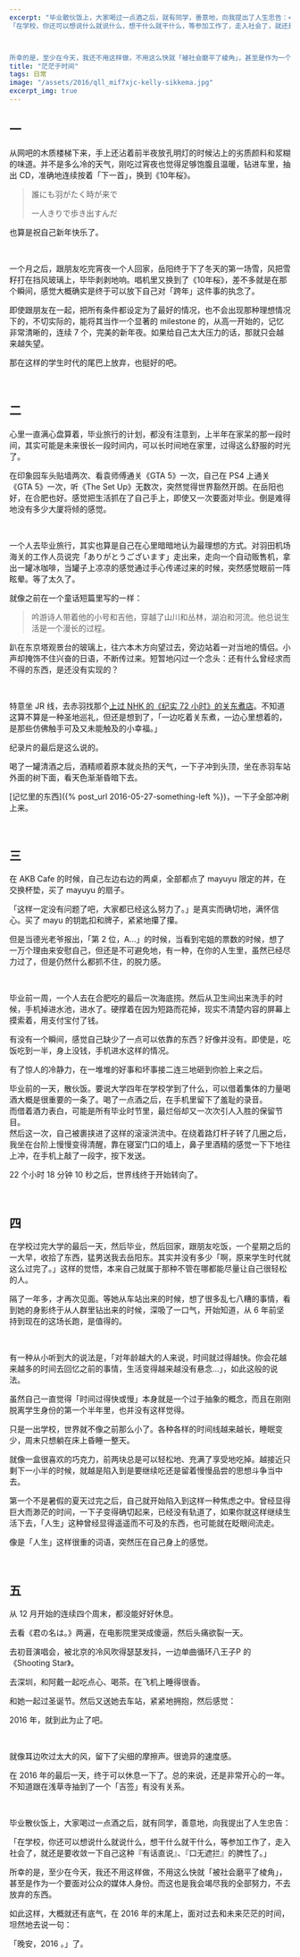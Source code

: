 ```yaml
---
excerpt: "毕业散伙饭上，大家喝过一点酒之后，就有同学，善意地，向我提出了人生忠告：<br>
「在学校，你还可以想说什么就说什么，想干什么就干什么，等参加工作了，走入社会了，就还是要收敛一下自己这种『有话直说』、『口无遮拦』的脾性了。」



所幸的是，至少在今天，我还不用这样做，不用这么快就「被社会磨平了棱角」，甚至是作为一个要面对公众的媒体人身份。而这也是我会竭尽我的全部努力，不去放弃的东西。"
title: "茫茫于时间"
tags: 日常
image: "/assets/2016/qll_mif7xjc-kelly-sikkema.jpg"
excerpt_img: true
---
```


## 一

从网吧的木质楼梯下来，手上还沾着前半夜放孔明灯的时候沾上的劣质颜料和浆糊的味道。并不是多么冷的天气，刚吃过宵夜也觉得足够饱腹且温暖，钻进车里，抽出 CD，准确地连续按着「下一首」，换到《10年桜》。

> 誰にも羽がたく時が来で
> 
> 一人きりで歩き出すんだ

也算是祝自己新年快乐了。

<br>

一个月之后，跟朋友吃完宵夜一个人回家，岳阳终于下了冬天的第一场雪，风把雪籽打在挡风玻璃上，毕毕剥剥地响。唱机里又换到了《10年桜》，差不多就是在那个瞬间，感觉大概确实是终于可以放下自己对「跨年」这件事的执念了。

即使跟朋友在一起，把所有条件都设定为了最好的情况，也不会出现那种理想情况下的，不切实际的，能将其当作一个显著的 milestone 的，从高一开始的，记忆非常清晰的，连续 7 个，完美的新年夜。如果给自己太大压力的话，那就只会越来越失望。

那在这样的学生时代的尾巴上放弃，也挺好的吧。

<br>

## 二

心里一直满心盘算着，毕业旅行的计划，都没有注意到，上半年在家呆的那一段时间，其实可能是未来很长一段时间内，可以长时间地在家里，过得这么舒服的时光了。

在印象园车头贴墙两次、看袁师傅通关《GTA 5》一次，自己在 PS4 上通关《GTA 5》一次，听《The Set Up》无数次，突然觉得世界豁然开朗。在岳阳也好，在合肥也好。感觉把生活抓在了自己手上，即使又一次要面对毕业。倒是难得地没有多少大厦将倾的感觉。

<br>

一个人去毕业旅行，其实也算是自己在心里暗暗地认为最理想的方式。对羽田机场海关的工作人员说完「ありがとうございます」走出来，走向一个自动贩售机，拿出一罐冰咖啡，当罐子上凉凉的感觉通过手心传递过来的时候，突然感觉眼前一阵眩晕。等了太久了。

就像之前在一个童话短篇里写的一样：

> 吟游诗人带着他的小号和吉他，穿越了山川和丛林，湖泊和河流。他总说生活是一个漫长的过程。

趴在东京塔观景台的玻璃上，往六本木方向望过去，旁边站着一对当地的情侣。小声却掩饰不住兴奋的日语，不断传过来。短暂地闪过一个念头：还有什么曾经求而不得的东西，是还没有实现的？

<br>

特意坐 JR 线，去赤羽找那个[上过 NHK 的《纪实 72 小时》的关东煮店](https://www.bilibili.com/video/av2395209/)。不知道这算不算是一种圣地巡礼，但还是想到了，「一边吃着关东煮，一边心里想着的，是那些仿佛触手可及又未能触及的小幸福。」

纪录片的最后是这么说的。

喝了一罐清酒之后，酒精顺着原本就炎热的天气，一下子冲到头顶，坐在赤羽车站外面的树下面，看天色渐渐昏暗下去。

[记忆里的东西]({% post_url 2016-05-27-something-left %})，一下子全部冲刷上来。

<br>

## 三

在 AKB Cafe 的时候，自己左边右边的两桌，全部都点了 mayuyu 限定的丼，在交换杯垫，买了 mayuyu 的扇子。

「这样一定没有问题了吧，大家都已经这么努力了。」是真实而确切地，满怀信心。买了 mayu 的钥匙扣和牌子，紧紧地攥了攥。

但是当德光老爷报出，「第 2 位，A…」的时候，当看到宅姐的票数的时候，想了一万个理由来安慰自己，但还是不可避免地，有一种，在你的人生里，虽然已经尽力过了，但是仍然什么都抓不住，的脱力感。

<br>

毕业前一周，一个人去在合肥吃的最后一次海底捞。然后从卫生间出来洗手的时候，手机掉进水池，进水了。硬撑着在因为短路而花掉，现实不清楚内容的屏幕上摸索着，用支付宝付了钱。

有没有一个瞬间，感觉自己缺少了一点可以依靠的东西？好像并没有。即使是，吃饭吃到一半，身上没钱，手机进水这样的情况。

有了惊人的冷静力，在一堆堆的好事和坏事接二连三地砸到你脸上来之后。

毕业前的一天，散伙饭。要说大学四年在学校学到了什么，可以借着集体的力量喝酒大概是很重要的一条了。喝了一点酒之后，在手机里留下了羞耻的录音。  
而借着酒力表白，可能是所有毕业时节里，最烂俗却又一次次引人入胜的保留节目。  
然后这一次，自己被裹挟进了这样的滚滚洪流中。在绕着路灯杆子转了几圈之后，我坐在台阶上慢慢变得清醒，靠在寝室门口的墙上，鼻子里酒精的感觉一下下地往上冲，在手机上敲了一段字，按下发送。

22 个小时 18 分钟 10 秒之后，世界线终于开始转向了。

<br>

## 四

在学校过完大学的最后一天，然后毕业，然后回家，跟朋友吃饭，一个星期之后的一大早，收拾了东西，猛男送我去岳阳东。其实并没有多少「啊，原来学生时代就这么过完了。」这样的觉悟，本来自己就属于那种不管在哪都能尽量让自己很轻松的人。

隔了一年多，才再次见面。等她从车站出来的时候，想了很多乱七八糟的事情，看到她的身影终于从人群里钻出来的时候，深吸了一口气，开始知道，从 6 年前坚持到现在的这场长跑，是值得的。

<br>

有一种从小听到大的说法是，「对年龄越大的人来说，时间就过得越快。你会花越来越多的时间去回忆之前的事情，生活变得越来越没有悬念…」，如此这般的说法。

虽然自己一直觉得「时间过得快或慢」本身就是一个过于抽象的概念，而且在刚刚脱离学生身份的第一个半年里，也并没有这样觉得。

只是一出学校，世界就不像之前那么小了。各种各样的时间线越来越长，睡眠变少，周末只想躺在床上昏睡一整天。

就像一盒很喜欢的巧克力，前两块总是可以轻松地、充满了享受地吃掉。越接近只剩下一小半的时候，就越是陷入到是要继续吃还是留着慢慢品尝的思想斗争当中去。

第一个不是暑假的夏天过完之后，自己就开始陷入到这样一种焦虑之中。曾经显得巨大而渺茫的时间，一下子变得确切起来，已经没有轨道了，如果你就这样继续生活下去，「人生」这种曾经显得遥遥而不可及的东西，也可能就在眨眼间流走。

像是「人生」这样很重的词语，突然压在自己身上的感觉。

<br>

## 五

从 12 月开始的连续四个周末，都没能好好休息。

去看《君の名は。》两遍，在电影院里哭成傻逼，然后头痛欲裂一天。

去初音演唱会，被北京的冷风吹得瑟瑟发抖，一边单曲循环八王子P 的《Shooting Star》。

去深圳，和阿戴一起吃点心、喝茶。在飞机上睡得很香。

和她一起过圣诞节。然后又送她去车站，紧紧地拥抱，然后感觉：

2016 年，就到此为止了吧。

<br>

就像耳边吹过太大的风，留下了尖细的摩擦声。很诡异的速度感。

在 2016 年的最后一天，终于可以休息一下了。总的来说，还是非常开心的一年。不知道跟在浅草寺抽到了一个「吉签」有没有关系。

<br>

毕业散伙饭上，大家喝过一点酒之后，就有同学，善意地，向我提出了人生忠告：

「在学校，你还可以想说什么就说什么，想干什么就干什么，等参加工作了，走入社会了，就还是要收敛一下自己这种『有话直说』、『口无遮拦』的脾性了。」

所幸的是，至少在今天，我还不用这样做，不用这么快就「被社会磨平了棱角」，甚至是作为一个要面对公众的媒体人身份。而这也是我会竭尽我的全部努力，不去放弃的东西。

如此这样，大概就还有底气，在 2016 年的末尾上，面对过去和未来茫茫的时间，坦然地去说一句：

「晚安，2016 。」了。
